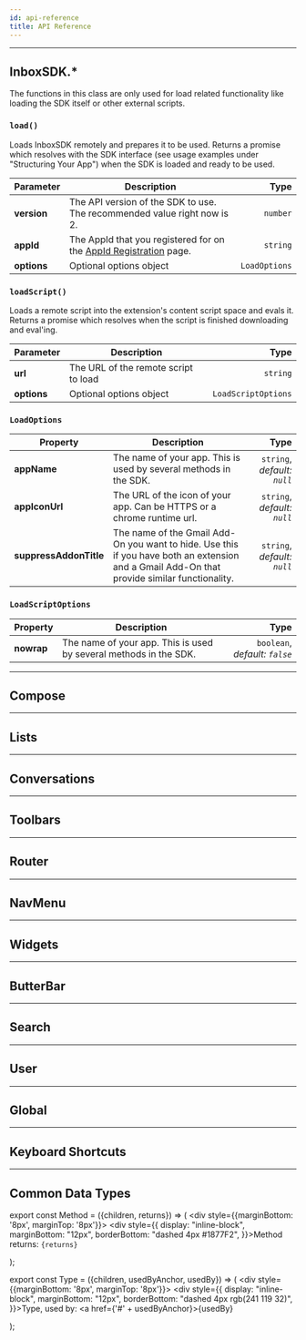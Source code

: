 ```yaml
---
id: api-reference
title: API Reference
---
```

---
## InboxSDK.*
The functions in this class are only used for load related functionality like loading the SDK itself or other external scripts.


### `load()` 
<Method returns="Promise"></Method>

Loads InboxSDK remotely and prepares it to be used. Returns a promise which resolves with the SDK interface (see usage examples under "Structuring Your App") when the SDK is loaded and ready to be used.

| Parameter        |      Description      |   Type |
| ---------------- | ------------------- | -----: |
| **version**      | The API version of the SDK to use. The recommended value right now is 2. | `number` |
| **appId**      |   The AppId that you registered for on the [AppId Registration](http://localhost:3000/inboxsdk-docs/api-reference) page. | `string` |
| **options** | Optional options object | `LoadOptions` |


### `loadScript()`
<Method returns="Promise"></Method>

Loads a remote script into the extension's content script space and evals it. Returns a promise which resolves when the script is finished downloading and eval'ing.

| Parameter        |      Description      |   Type |
| ---------------- | ------------------- | -----: |
| **url**      | The URL of the remote script to load | `string` |
| **options** | Optional options object | `LoadScriptOptions` |


### `LoadOptions`
<Type usedBy="InboxSDK.load()" usedByAnchor="load"></Type>

| Property        |      Description      |   Type |
| ---------------- | ------------------- | -----: |
| **appName**      | The name of your app. This is used by several methods in the SDK. | `string`, _default: `null`_ |
| **appIconUrl** | The URL of the icon of your app. Can be HTTPS or a chrome runtime url. | `string`, _default: `null`_ |
| **suppressAddonTitle** | The name of the Gmail Add-On you want to hide. Use this if you have both an extension and a Gmail Add-On that provide similar functionality. | `string`, _default: `null`_ |

### `LoadScriptOptions`
<Type usedBy="InboxSDK.loadScript()" usedByAnchor="loadscript"></Type>

| Property        |      Description      |   Type |
| ---------------- | ------------------- | -----: |
| **nowrap**      | The name of your app. This is used by several methods in the SDK. | `boolean`, _default: `false`_ |

---
## Compose

---
## Lists

---
## Conversations

---
## Toolbars

---
## Router

---
## NavMenu

---
## Widgets

---
## ButterBar

---
## Search

---
## User

---
## Global

---
## Keyboard Shortcuts

---
## Common Data Types

export const Method = ({children, returns}) => ( <div style={{marginBottom: '8px', marginTop: '8px'}}>
    <div style={{
        display: "inline-block",        
        marginBottom: "12px",
        borderBottom: "dashed 4px #1877F2",
    }}>Method returns:</div>
    <span> <code>{returns}</code></span>
</div> );

export const Type = ({children, usedByAnchor, usedBy}) => ( <div style={{marginBottom: '8px', marginTop: '8px'}}>
    <div style={{
        display: "inline-block",
        marginBottom: "12px",
        borderBottom: "dashed 4px rgb(241 119 32)",
    }}>Type, used by: <a href={'#' + usedByAnchor}>{usedBy}</a></div>
</div> );
